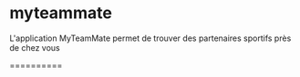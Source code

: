 myteammate
==========

L'application MyTeamMate permet de trouver des partenaires sportifs près de chez vous

==========
